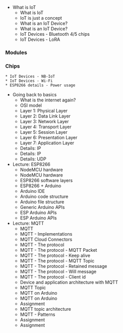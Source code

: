 * What is IoT
    * What is IoT
    * IoT is just a concept
    * What is an IoT Device?
    * What is an IoT Device?
    * IoT Devices - Bluetooth 4/5 chips
    * IoT Devices - LoRA
### Modules
### Chips
    * IoT Devices - NB-IoT
    * IoT Devices - Wi-Fi
    * ESP8266 details - Power usage
* Going back to basics
    * What is the internet again?
    * OSI model
    * Layer 1: Physical Layer
    * Layer 2: Data Link Layer
    * Layer 3: Network Layer
    * Layer 4: Transport Layer
    * Layer 5: Session Layer
    * Layer 6: Presentation Layer
    * Layer 7: Application Layer
    * Details: IP
    * Details: IP
    * Details: UDP
* Lecture: ESP8266
    * NodeMCU hardware
    * NodeMCU hardware
    * ESP8266 software layers
    * ESP8266 + Arduino
    * Arduino IDE
    * Arduino code structure
    * Arduino file structure
    * Generic Arduino APIs
    * ESP Arduino APIs
    * ESP Arduino APIs
* Lecture: MQTT
    * MQTT
    * MQTT - Implementations
    * MQTT Cloud Connectors
    * MQTT - The protocol
    * MQTT - The protocol - MQTT Packet
    * MQTT - The protocol - Keep alive
    * MQTT - The protocol - MQTT Topic
    * MQTT - The protocol - Retained message
    * MQTT - The protocol - Will message
    * MQTT - The protocol - Client id
    * Device and application architecture with MQTT
    * MQTT Topic
    * MQTT on Arduino
    * MQTT on Arduino
    * Assignment
    * MQTT topic architecture
    * MQTT - Patterns
    * Assignment 
    * Assignment 
